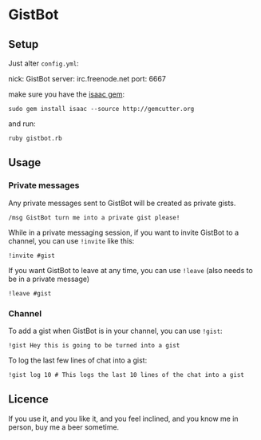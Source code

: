 GistBot
=======

Setup
-----

Just alter `config.yml`:
  
  nick: GistBot
  server: irc.freenode.net
  port: 6667

make sure you have the [isaac gem](http://github.com/ichverstehe/isaac):

    sudo gem install isaac --source http://gemcutter.org

and run:

    ruby gistbot.rb

Usage
-----

### Private messages

Any private messages sent to GistBot will be created as private gists.

    /msg GistBot turn me into a private gist please!

While in a private messaging session, if you want to invite GistBot to a channel, you can use `!invite` like this:

    !invite #gist

If you want GistBot to leave at any time, you can use `!leave` (also needs to be in a private message)

    !leave #gist

### Channel

To add a gist when GistBot is in your channel, you can use `!gist`:

    !gist Hey this is going to be turned into a gist

To log the last few lines of chat into a gist:

    !gist log 10 # This logs the last 10 lines of the chat into a gist

Licence
-------

If you use it, and you like it, and you feel inclined, and you know me in person, buy me a beer sometime.